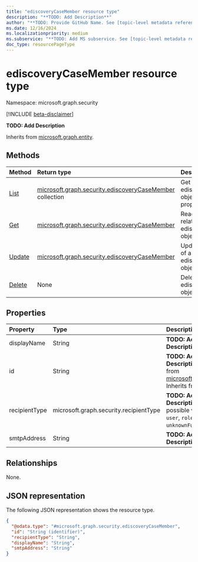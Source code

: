 ```yaml
---
title: "ediscoveryCaseMember resource type"
description: "**TODO: Add Description**"
author: "**TODO: Provide GitHub Name. See [topic-level metadata reference](https://aka.ms/msgo?pagePath=Document-APIs/Guidelines/Metadata)**"
ms.date: 12/16/2024
ms.localizationpriority: medium
ms.subservice: "**TODO: Add MS subservice. See [topic-level metadata reference](https://aka.ms/msgo?pagePath=Document-APIs/Guidelines/Metadata)**"
doc_type: resourcePageType
---
```


# ediscoveryCaseMember resource type

Namespace: microsoft.graph.security

[!INCLUDE [beta-disclaimer](../../includes/beta-disclaimer.md)]

**TODO: Add Description**


Inherits from [microsoft.graph.entity](../resources/entity.md).


## Methods
|Method|Return type|Description|
|:---|:---|:---|
|[List](../api/security-ediscoverycasemember-list.md)|[microsoft.graph.security.ediscoveryCaseMember](../resources/security-ediscoverycasemember.md) collection|Get a list of the ediscoveryCaseMember objects and their properties.|
|[Get](../api/security-ediscoverycasemember-get.md)|[microsoft.graph.security.ediscoveryCaseMember](../resources/security-ediscoverycasemember.md)|Read the properties and relationships of a ediscoveryCaseMember object.|
|[Update](../api/security-ediscoverycasemember-update.md)|[microsoft.graph.security.ediscoveryCaseMember](../resources/security-ediscoverycasemember.md)|Update the properties of a ediscoveryCaseMember object.|
|[Delete](../api/security-ediscoverycasemember-delete.md)|None|Delete a ediscoveryCaseMember object.|

## Properties
|Property|Type|Description|
|:---|:---|:---|
|displayName|String|**TODO: Add Description**|
|id|String|**TODO: Add Description** Inherited from [microsoft.graph.entity](../resources/entity.md). Inherits from [entity](../resources/entity.md)|
|recipientType|microsoft.graph.security.recipientType|**TODO: Add Description**.The possible values are: `user`, `roleGroup`, `unknownFutureValue`.|
|smtpAddress|String|**TODO: Add Description**|

## Relationships
None.

## JSON representation
The following JSON representation shows the resource type.
<!-- {
  "blockType": "resource",
  "keyProperty": "id",
  "@odata.type": "microsoft.graph.security.ediscoveryCaseMember",
  "baseType": "microsoft.graph.entity",
  "openType": false
}
-->
``` json
{
  "@odata.type": "#microsoft.graph.security.ediscoveryCaseMember",
  "id": "String (identifier)",
  "recipientType": "String",
  "displayName": "String",
  "smtpAddress": "String"
}
```

